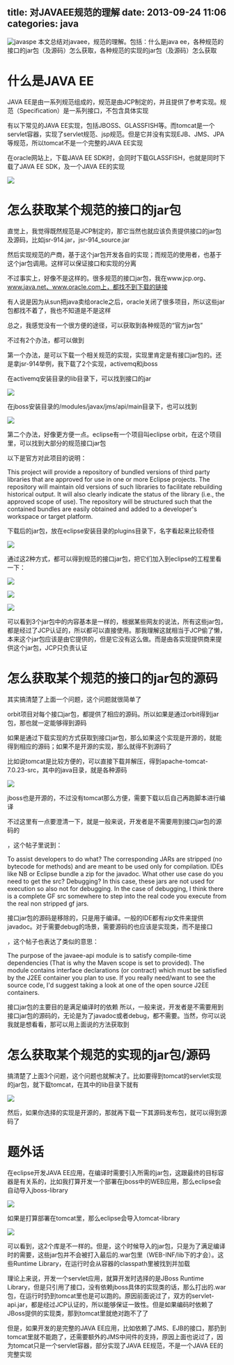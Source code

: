title: 对JAVAEE规范的理解
date: 2013-09-24 11:06
categories: java
---
![javaspe](http://pic.kyfxbl.com/a44.jpg)
本文总结对javaee，规范的理解。包括：什么是java ee，各种规范的接口的jar包（及源码）怎么获取，各种规范的实现的jar包（及源码）怎么获取
<!--more-->

# 什么是JAVA EE 

JAVA EE是由一系列规范组成的，规范是由JCP制定的，并且提供了参考实现。规范（Specification）是一系列接口，不包含具体实现 

有以下常见的JAVA EE实现，包括JBOSS、GLASSFISH等。而tomcat是一个servlet容器，实现了servlet规范、jsp规范。但是它并没有实现EJB、JMS、JPA等规范，所以tomcat不是一个完整的JAVA EE实现 

在oracle网站上，下载JAVA EE SDK时，会同时下载GLASSFISH，也就是同时下载了JAVA EE SDK，及一个JAVA EE的实现 

![](http://dl.iteye.com/upload/attachment/0071/9851/c46f71a0-4f9c-3b0b-b7cc-b4044f702023.png)

# 怎么获取某个规范的接口的jar包 

直觉上，我觉得既然规范是JCP制定的，那它当然也就应该负责提供接口的jar包及源码，比如jsr-914.jar，jsr-914_source.jar 

然后实现规范的产商，基于这个jar包开发各自的实现；而规范的使用者，也基于这个jar包调用。这样可以保证接口和实现的分离 

不过事实上，好像不是这样的。很多规范的接口jar包，我在www.jcp.org、www.java.net、www.oracle.com上，都找不到下载的链接

有人说是因为从sun把java卖给oracle之后，oracle关闭了很多项目，所以这些jar包都找不着了，我也不知道是不是这样 

总之，我感觉没有一个很方便的途径，可以获取到各种规范的“官方jar包” 

不过有2个办法，都可以做到 

第一个办法，是可以下载一个相关规范的实现，实现里肯定是有接口jar包的。还是拿jsr-914举例，我下载了2个实现，activemq和jboss 

在activemq安装目录的lib目录下，可以找到接口的jar 

![](http://dl.iteye.com/upload/attachment/0071/9859/74e91e81-5c6f-334f-8b42-f87979513c10.png)

在jboss安装目录的/modules/javax/jms/api/main目录下，也可以找到 

![](http://dl.iteye.com/upload/attachment/0071/9864/30946fba-c3a8-3ba2-b0c3-b8acc134d3f9.png)

第二个办法，好像更方便一点。eclipse有一个项目叫eclipse orbit，在这个项目里，可以找到大部分的规范接口jar包 

以下是官方对此项目的说明： 

This project will provide a repository of bundled versions of third party libraries that are approved for use in one or more Eclipse projects. The repository will maintain old versions of such libraries to facilitate rebuilding historical output. It will also clearly indicate the status of the library (i.e., the approved scope of use). The repository will be structured such that the contained bundles are easily obtained and added to a developer's workspace or target platform. 

下载后的jar包，放在eclipse安装目录的plugins目录下，名字看起来比较奇怪 

![](http://dl.iteye.com/upload/attachment/0071/9867/39b26bc3-f15b-3c5c-9393-4b975f05241d.png)

通过这2种方式，都可以得到规范的接口jar包，把它们加入到eclipse的工程里看一下： 

![](http://dl.iteye.com/upload/attachment/0071/9872/73db9653-6e1b-3cd6-8600-709294f2a869.png)

![](http://dl.iteye.com/upload/attachment/0071/9874/fc0335cc-c38a-3d29-b837-2d20d41a44a0.png)

![](http://dl.iteye.com/upload/attachment/0071/9876/6de8b4df-01fb-3537-86f9-b7fbceb98e80.png)

可以看到3个jar包中的内容基本是一样的，根据某些网友的说法，所有这些jar包，都是经过了JCP认证的，所以都可以直接使用。那我理解这就相当于JCP偷了懒，本来这个jar包应该是由它提供的，但是它没有这么做。而是由各实现提供商来提供这个jar包，JCP只负责认证 

# 怎么获取某个规范的接口的jar包的源码 

其实搞清楚了上面一个问题，这个问题就很简单了

orbit项目对每个接口jar包，都提供了相应的源码。所以如果是通过orbit得到jar包，那也就一定能够得到源码 

如果是通过下载实现的方式获取到接口jar包，那么如果这个实现是开源的，就能得到相应的源码；如果不是开源的实现，那么就得不到源码了 

比如说tomcat是比较方便的，可以直接下载并解压，得到apache-tomcat-7.0.23-src，其中的java目录，就是各种源码 

![](http://dl.iteye.com/upload/attachment/0071/9880/6f3597c0-42cf-32da-8472-260fd18214dc.png)

jboss也是开源的，不过没有tomcat那么方便，需要下载以后自己再跑脚本进行编译 

不过这里有一点要澄清一下，就是一般来说，开发者是不需要用到接口jar包的源码的 

[](http://java.net/jira/browse/GLASSFISH-11389)，这个帖子里说到： 

To assist developers to do what? The corresponding JARs are stripped (no bytecode for methods) and are meant to be used only for compilation. IDEs like NB or Eclipse bundle a zip for the javadoc. What other use case do you need to get the src? Debugging? In this case, these jars are not used for execution so also not for debugging. In the case of debugging, I think there is a complete GF src somewhere to step into the real code you execute from the real non stripped gf jars. 

接口jar包的源码是移除的，只是用于编译。一般的IDE都有zip文件来提供javadoc。对于需要debug的场景，需要源码的也应该是实现类，而不是接口 

[](http://stackoverflow.com/questions/7457810/how-to-get-the-source-code-for-the-javaxjavaee-api-6-0-jar)，这个帖子也表达了类似的意思： 

The purpose of the javaee-api module is to satisfy compile-time dependencies (That is why the Maven scope is set to provided). The module contains interface declarations (or contract) which must be satisfied by the J2EE container you plan to use. If you really need/want to see the source code, I'd suggest taking a look at one of the open source J2EE containers. 

接口jar包的主要目的是满足编译时的依赖 所以，一般来说，开发者是不需要用到接口jar包的源码的，无论是为了javadoc或者debug，都不需要。当然，你可以说我就是想看看，那可以用上面说的方法获取到 

# 怎么获取某个规范的实现的jar包/源码 

搞清楚了上面3个问题，这个问题也就解决了。比如要得到tomcat的servlet实现的jar包，就下载tomcat，在其中的lib目录下就有 

![](http://dl.iteye.com/upload/attachment/0071/9886/2c499218-f055-32d0-bc6e-faae73a29197.png)

然后，如果你选择的实现是开源的，那就再下载一下其源码发布包，就可以得到源码了 

# 题外话 

在eclipse开发JAVA EE应用，在编译时需要引入所需的jar包，这跟最终的目标容器是有关系的，比如我打算开发一个部署在jboss中的WEB应用，那么eclipse会自动导入jboss-library 

![](http://dl.iteye.com/upload/attachment/0071/9891/d82347c5-d840-3743-8adc-b6bfc01921e2.png)

如果是打算部署在tomcat里，那么eclipse会导入tomcat-library 

![](http://dl.iteye.com/upload/attachment/0071/9895/07c7e53d-a5af-36ac-abd6-f455142862f8.png)

可以看到，这2个库是不一样的。但是，这个时候导入的jar包，只是为了满足编译时的需要，这些jar包并不会被打入最后的.war包里（WEB-INF/lib下的才会）。这些Runtime Library，在运行时会从容器的classpath里被找到并加载 

理论上来说，开发一个servlet应用，就算开发时选择的是JBoss Runtime Library，但是只引用了接口，没有依赖jboss具体的实现类的话，那么打出的.war包，在运行时扔到tomcat里也是可以跑的。原因前面说过了，双方的servlet-api.jar，都是经过JCP认证的，所以能够保证一致性。但是如果编码时依赖了JBoss提供的实现类，那到tomcat里就绝对跑不了了 

但是，如果开发的是完整的JAVA EE应用，比如依赖了JMS、EJB的接口，那扔到tomcat里就不能跑了，还需要额外的JMS中间件的支持，原因上面也说过了，因为tomcat只是一个servlet容器，部分实现了JAVA EE规范，不是一个JAVA EE的完整实现